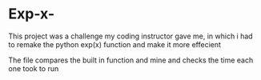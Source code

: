 # Exp-x-
This project was a challenge my coding instructor gave me, in which i had to remake the python exp(x) function and make it more effecient

The file compares the built in function and mine and checks the time each one took to run

